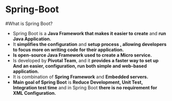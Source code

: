 # Spring-Boot
#What is Spring Boot?
* Spring Boot is a ****Java Framework that makes it easier to create**** and ****run Java Application.****
* It ****simplifies the configuration**** and ****setup process , allowing developers to focus more on writing code for their application.****
* ****Is open-source Java Framework used to create a Micro service.****
* Is developed by ****Pivotal Team****, and it ****provides a faster way to set up And an easier, configuration, run both simple and web-based application.****
* It is combination of ****Spring Framework**** and ****Embedded servers.****
* ****Main goal of Spring Boot**** is ****Reduce Development, Unit Test, Integration test time**** and in Spring Boot ****there is no requirement for XML Configuration.****
